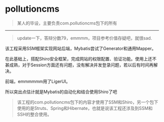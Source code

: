 # pollutioncms
> 某人的毕设，主要负责com.pollutioncms包下的所有

----------
> update一下，答辩分数79，emmmm，项目参考价值存疑吧，就很sad.

该工程采用SSM框架实现网站后端，Mybatis尝试了Generator和通用Mapper。

在此基础上，搭配Shiro安全框架，完成网站的权限配置、验证功能。使用上还不甚成熟，对于Session方面还有问题，没有解决并发登录问题，若以后有时间再解决。

前端，emmmmmm用了LigerUI。

所以突出点估计就是Mybatis的自动化和结合使用Shiro了吧

> 该工程的com.pollutioncms包下的内容才使用了SSM和Shiro，另一个包下使用的是Struts、Spring和Hibernate，也就是说该工程还涉及到SSM和SSH的整合使用。
